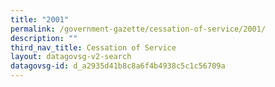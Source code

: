 ```yaml
---
title: "2001"
permalink: /government-gazette/cessation-of-service/2001/
description: ""
third_nav_title: Cessation of Service
layout: datagovsg-v2-search
datagovsg-id: d_a2935d41b8c8a6f4b4938c5c1c56709a
---
```


